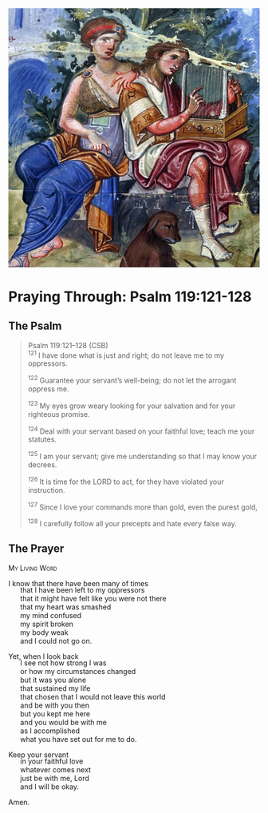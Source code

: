 <img class="intro-right" src="../images/art-paris-psalter.jpg">

<style>
  li {list-style-type: none;}
  p + ul {
    margin-top: -18px;
}
</style>

# Praying Through: Psalm 119:121-128

## The Psalm

>Psalm 119:121–128 (CSB)  
><sup>121</sup> I have done what is just and right; do not leave me to my oppressors. 
>
><sup>122</sup> Guarantee your servant’s well-being; do not let the arrogant oppress me. 
>
><sup>123</sup> My eyes grow weary looking for your salvation and for your righteous promise. 
>
><sup>124</sup> Deal with your servant based on your faithful love; teach me your statutes. 
>
><sup>125</sup> I am your servant; give me understanding so that I may know your decrees. 
>
><sup>126</sup> It is time for the LORD to act, for they have violated your instruction. 
>
><sup>127</sup> Since I love your commands more than gold, even the purest gold, 
>
><sup>128</sup> I carefully follow all your precepts and hate every false way.

## The Prayer

<div style="font-variant: small-caps;">
My Living Word
</div>

I know that there have been many of times
* that I have been left to my oppressors
* that it might have felt like you were not there
* that my heart was smashed
* my mind confused
* my spirit broken
* my body weak
* and I could not go on.

Yet, when I look back
* I see not how strong I was
* or how my circumstances changed
* but it was you alone
* that sustained my life
* that chosen that I would not leave this world
* and be with you then
* but you kept me here
* and you would be with me
* as I accomplished
* what you have set out for me to do.

Keep your servant
* in your faithful love
* whatever comes next
* just be with me, Lord
* and I will be okay.

Amen.
